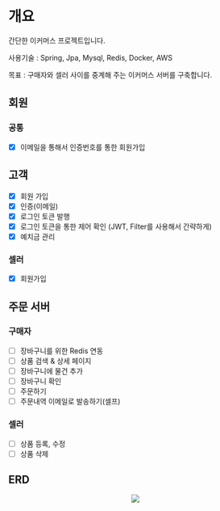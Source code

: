 # 개요
간단한 이커머스 프로젝트입니다.

사용기술 : Spring, Jpa, Mysql, Redis, Docker, AWS

목표 : 구매자와 셀러 사이를 중계해 주는 이커머스 서버를 구축합니다.

## 회원
### 공통
- [x] 이메일을 통해서 인증번호를 통한 회원가입

## 고객
- [x] 회원 가입
- [x] 인증(이메일)
- [x] 로그인 토큰 발행
- [x] 로그인 토큰을 통한 제어 확인 (JWT, Filter를 사용해서 간략하게)
- [x] 예치금 관리

### 셀러
- [x] 회원가입

## 주문 서버

### 구매자
- [ ] 장바구니를 위한 Redis 연동
- [ ] 상품 검색 & 상세 페이지
- [ ] 장바구니에 물건 추가
- [ ] 장바구니 확인
- [ ] 주문하기
- [ ] 주문내역 이메일로 발송하기(셀프)

### 셀러
- [ ] 상품 등록, 수정
- [ ] 상품 삭제

## ERD
<p align="center">
  <img src="https://github.com/seunghwan8899/E-Commerce-Project/assets/130161496/7fa27bcb-5f5e-4c82-bb6a-0b2c4eb3f8db">
</p>
